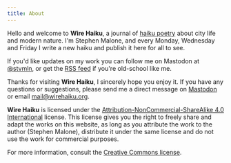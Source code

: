 ```yaml
---
title: About
---
```


Hello and welcome to **Wire Haiku**, a journal of [haiku poetry][1] about city life and modern nature.
I'm Stephen Malone, and every Monday, Wednesday and Friday I write a new haiku and publish it here for all to see.

If you'd like updates on my work you can follow me on Mastodon at [@stvmln][2], or get the [RSS feed][3] if you're old-school like me.

Thanks for visiting **Wire Haiku**, I sincerely hope you enjoy it.
If you have any questions or suggestions, please send me a direct message on [Mastodon][2] or email [mail@wirehaiku.org][5].

<div class="block">

**Wire Haiku** is licensed under the [Attribution-NonCommercial-ShareAlike 4.0 International][6] license.
This license gives you the right to freely share and adapt the works on this website, as long as you attribute the work to the author (Stephen Malone), distribute it under the same license and do not use the work for commercial purposes.

For more information, consult the [Creative Commons license][6].

</div>

[1]: https://en.wikipedia.org/wiki/Haiku
[2]: https://mastodon.social/@stvmln
[3]: https://wirehaiku.org/posts/index.xml
[4]: https://www.patreon.com/wirehaiku
[5]: mailto:mail@wirehaiku.org
[6]: https://creativecommons.org/licenses/by-nc-sa/4.0/
